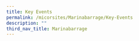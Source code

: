 ```yaml
---
title: Key Events
permalink: /micorsites/Marinabarrage/Key-Events
description: ""
third_nav_title: Marinabarrage
---
```

